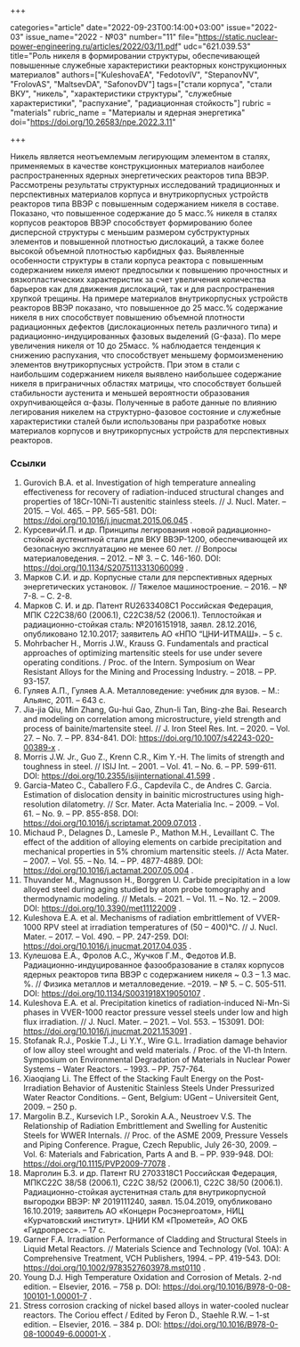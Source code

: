 +++

categories="article"
date="2022-09-23T00:14:00+03:00"
issue="2022-03"
issue_name="2022 - №03"
number="11"
file="https://static.nuclear-power-engineering.ru/articles/2022/03/11.pdf"
udc="621.039.53"
title="Роль никеля в формировании структуры, обеспечивающей повышенные служебные характеристики реакторных конструкционных материалов"
authors=["KuleshovaEA", "FedotovIV", "StepanovNV", "FrolovAS", "MaltsevDA", "SafonovDV"]
tags=["стали корпуса", "стали ВКУ", "никель", "характеристики структуры", "служебные характеристики", "распухание", "радиационная стойкость"]
rubric = "materials"
rubric_name = "Материалы и ядерная энергетика"
doi="https://doi.org/10.26583/npe.2022.3.11"

+++

Никель является неотъемлемым легирующим элементом в сталях, применяемых в качестве конструкционных материалов наиболее распространенных ядерных энергетических реакторов типа ВВЭР. Рассмотрены результаты структурных исследований традиционных и перспективных материалов корпуса и внутрикорпусных устройств реакторов типа ВВЭР с повышенным содержанием никеля в составе. Показано, что повышенное содержание до 5 масс.% никеля в сталях корпусов реакторов ВВЭР способствует формированию более дисперсной структуры с меньшим размером субструктурных элементов и повышенной плотностью дислокаций, а также более высокой объемной плотностью карбидных фаз. Выявленные особенности структуры в стали корпуса реактора с повышенным содержанием никеля имеют предпосылки к повышению прочностных и вязкопластических характеристик за счет увеличения количества барьеров как для движения дислокаций, так и для распространения хрупкой трещины. На примере материалов внутрикорпусных устройств реакторов ВВЭР показано, что повышенное до 25 масс.% содержание никеля в них способствует повышению объемной плотности радиационных дефектов (дислокационных петель различного типа) и радиационно-индуцированных фазовых выделений (G-фаза). По мере увеличения никеля от 10 до 25масс. % наблюдается тенденция к снижению распухания, что способствует меньшему формоизменению элементов внутрикорпусных устройств. При этом в стали с наибольшим содержанием никеля выявлено наибольшее содержание никеля в приграничных областях матрицы, что способствует большей стабильности аустенита и меньшей вероятности образования охрупчивающейся α-фазы. Полученные в работе данные по влиянию легирования никелем на структурно-фазовое состояние и служебные характеристики сталей были использованы при разработке новых материалов корпусов и внутрикорпусных устройств для перспективных реакторов.

### Ссылки

1. Gurovich B.A. et al. Investigation of high temperature annealing effectiveness for recovery of radiation-induced structural changes and properties of 18Cr-10Ni-Ti austenitic stainless steels. // J. Nucl. Mater. – 2015. – Vol. 465. – PP. 565-581. DOI: https://doi.org/10.1016/j.jnucmat.2015.06.045 .
2. КурсевичИ.П. и др. Принципы легирования новой радиационно-стойкой аустенитной стали для ВКУ ВВЭР-1200, обеспечивающей их безопасную эксплуатацию не менее 60 лет. // Вопросы материаловедения. – 2012. – № 3. – С. 146-160. DOI: https://doi.org/10.1134/S2075113313060099 .
3. Марков С.И. и др. Корпусные стали для перспективных ядерных энергетических установок. // Тяжелое машиностроение. – 2016. – № 7-8. – C. 2-8.
4. Марков С. И. и др. Патент RU2633408C1 Российская Федерация, МПК C22C38/60 (2006.1), C22C38/52 (2006.1). Теплостойкая и радиационно-стойкая сталь: №2016151918, заявл. 28.12.2016, опубликовано 12.10.2017; заявитель АО «НПО “ЦНИ-ИТМАШ». – 5 с.
5. Mohrbacher H., Morris J.W., Krauss G. Fundamentals and practical approaches of optimizing martensitic steels for use under severe operating conditions. / Proc. of the Intern. Symposium on Wear Resistant Alloys for the Mining and Processing Industry. – 2018. – PP. 93-157.
6. Гуляев А.П., Гуляев А.А. Металловедение: учебник для вузов. – М.: Альянс, 2011. – 643 с.
7. Jia-jia Qiu, Min Zhang, Gu-hui Gao, Zhun-li Tan, Bing-zhe Bai. Research and modeling on correlation among microstructure, yield strength and process of bainite/martensite steel. // J. Iron Steel Res. Int. – 2020. – Vol. 27. – No. 7. – PP. 834-841. DOI: https://doi.org/10.1007/s42243-020-00389-x .
8. Morris J.W. Jr., Guo Z., Krenn C.R., Kim Y.-H. The limits of strength and toughness in steel. // ISIJ Int. – 2001. – Vol. 41. – No. 6. – PP. 599-611. DOI: https://doi.org/10.2355/isijinternational.41.599 .
9. Garcia-Mateo C., Caballero F.G., Capdevila C., de Andres C. Garcia. Estimation of dislocation density in bainitic microstructures using high-resolution dilatometry. // Scr. Mater. Acta Materialia Inc. – 2009. – Vol. 61. – No. 9. – PP. 855-858. DOI: https://doi.org/10.1016/j.scriptamat.2009.07.013 .
10. Michaud P., Delagnes D., Lamesle P., Mathon M.H., Levaillant C. The effect of the addition of alloying elements on carbide precipitation and mechanical properties in 5% chromium martensitic steels. // Acta Mater. – 2007. – Vol. 55. – No. 14. – PP. 4877-4889. DOI: https://doi.org/10.1016/j.actamat.2007.05.004 .
11. Thuvander M., Magnusson H., Borggren U. Carbide precipitation in a low alloyed steel during aging studied by atom probe tomography and thermodynamic modeling. // Metals. – 2021. – Vol. 11. – No. 12. – 2009. DOI: https://doi.org/10.3390/met11122009 .
12. Kuleshova E.A. et al. Mechanisms of radiation embrittlement of VVER-1000 RPV steel at irradiation temperatures of (50 – 400)°C. // J. Nucl. Mater. – 2017. – Vol. 490. – PP. 247-259. DOI: https://doi.org/10.1016/j.jnucmat.2017.04.035 .
13. Кулешова Е.А., Фролов А.С., Жучков Г.М., Федотов И.В. Радиационно-индуцированное фазообразование в сталях корпусов ядерных реакторов типа ВВЭР с содержанием никеля ~ 0.3 – 1.3 мас. %. // Физика металлов и металловедение. –2019. – № 5. – С. 505-511. DOI: https://doi.org/10.1134/S0031918X19050107 .
14. Kuleshova E.A. et al. Precipitation kinetics of radiation-induced Ni-Mn-Si phases in VVER-1000 reactor pressure vessel steels under low and high flux irradiation. // J. Nucl. Mater. – 2021. – Vol. 553. – 153091. DOI: https://doi.org/10.1016/j.jnucmat.2021.153091 .
15. Stofanak R.J., Poskie T.J., Li Y.Y., Wire G.L. Irradiation damage behavior of low alloy steel wrought and weld materials. / Proc. of the VI-th Intern. Symposium on Environmental Degradation of Materials in Nuclear Power Systems – Water Reactors. – 1993. – PP. 757-764.
16. Xiaoqiang Li. The Effect of the Stacking Fault Energy on the Post-Irradiation Behavior of Austenitic Stainless Steels Under Pressurized Water Reactor Conditions. – Gent, Belgium: UGent – Universiteit Gent, 2009. – 250 p.
17. Margolin B.Z., Kursevich I.P., Sorokin A.A., Neustroev V.S. The Relationship of Radiation Embrittlement and Swelling for Austenitic Steels for WWER Internals. // Proc. of the ASME 2009, Pressure Vessels and Piping Conference. Prague, Czech Republic, July 26-30, 2009. – Vol. 6: Materials and Fabrication, Parts A and B. – PP. 939-948. DOI: https://doi.org/10.1115/PVP2009-77078 .
18. Марголин Б.З. и др. Патент RU 2703318C1 Российская Федерация, МПКC22C 38/58 (2006.1), C22C 38/52 (2006.1), C22C 38/50 (2006.1). Радиационно-стойкая аустенитная сталь для внутрикорпусной выгородки ВВЭР: № 2019111240, заявл. 15.04.2019, опубликовано 16.10.2019; заявитель АО «Концерн Росэнергоатом», НИЦ «Курчатовский институт». ЦНИИ КМ «Прометей», АО ОКБ «Гидропресс». – 17 с.
19. Garner F.A. Irradiation Performance of Cladding and Structural Steels in Liquid Metal Reactors. // Materials Science and Technology (Vol. 10A): A Comprehensive Treatment, VCH Publishers, 1994. – PP. 419-543. DOI: https://doi.org/10.1002/9783527603978.mst0110 .
20. Young D.J. High Temperature Oxidation and Corrosion of Metals. 2-nd edition. – Elsevier, 2016. – 758 p. DOI: https://doi.org/10.1016/B978-0-08-100101-1.00001-7 .
21. Stress corrosion cracking of nickel based alloys in water-cooled nuclear reactors. The Coriou effect / Edited by Feron D., Staehle R.W. – 1-st edition. – Elsevier, 2016. – 384 p. DOI: https://doi.org/10.1016/B978-0-08-100049-6.00001-X .